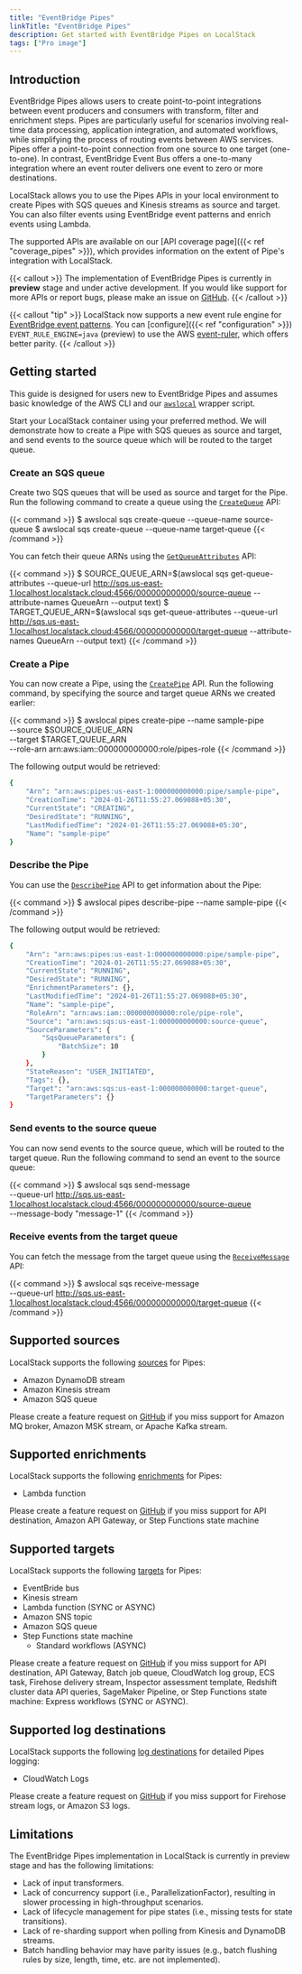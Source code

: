```yaml
---
title: "EventBridge Pipes"
linkTitle: "EventBridge Pipes"
description: Get started with EventBridge Pipes on LocalStack
tags: ["Pro image"]
---
```


## Introduction

EventBridge Pipes allows users to create point-to-point integrations between event producers and consumers with transform, filter and enrichment steps. Pipes are particularly useful for scenarios involving real-time data processing, application integration, and automated workflows, while simplifying the process of routing events between AWS services. Pipes offer a point-to-point connection from one source to one target (one-to-one). In contrast, EventBridge Event Bus offers a one-to-many integration where an event router delivers one event to zero or more destinations.

LocalStack allows you to use the Pipes APIs in your local environment to create Pipes with SQS queues and Kinesis streams as source and target. You can also filter events using EventBridge event patterns and enrich events using Lambda.

The supported APIs are available on our [API coverage page]({{< ref "coverage_pipes" >}}), which provides information on the extent of Pipe's integration with LocalStack. 

{{< callout >}}
The implementation of EventBridge Pipes is currently in **preview** stage and under active development.
If you would like support for more APIs or report bugs, please make an issue on [GitHub](https://github.com/localstack/localstack/issues/new/choose).
{{< /callout >}}

{{< callout "tip" >}}
LocalStack now supports a new event rule engine for [EventBridge event patterns](https://docs.aws.amazon.com/eventbridge/latest/userguide/eb-event-patterns.html).
You can [configure]({{< ref "configuration" >}}) `EVENT_RULE_ENGINE=java` (preview) to use the AWS [event-ruler](https://github.com/aws/event-ruler), which offers better parity.
{{< /callout >}}

## Getting started

This guide is designed for users new to EventBridge Pipes and assumes basic knowledge of the AWS CLI and our [`awslocal`](https://github.com/localstack/awscli-local) wrapper script.

Start your LocalStack container using your preferred method. We will demonstrate how to create a Pipe with SQS queues as source and target, and send events to the source queue which will be routed to the target queue. 

### Create an SQS queue

Create two SQS queues that will be used as source and target for the Pipe. Run the following command to create a queue using the [`CreateQueue`](https://docs.aws.amazon.com/AWSSimpleQueueService/latest/APIReference/API_CreateQueue.html) API:

{{< command >}}
$ awslocal sqs create-queue --queue-name source-queue
$ awslocal sqs create-queue --queue-name target-queue
{{< /command >}}

You can fetch their queue ARNs using the [`GetQueueAttributes`](https://docs.aws.amazon.com/AWSSimpleQueueService/latest/APIReference/API_GetQueueAttributes.html) API:

{{< command >}}
$ SOURCE_QUEUE_ARN=$(awslocal sqs get-queue-attributes --queue-url http://sqs.us-east-1.localhost.localstack.cloud:4566/000000000000/source-queue --attribute-names QueueArn --output text)
$ TARGET_QUEUE_ARN=$(awslocal sqs get-queue-attributes --queue-url http://sqs.us-east-1.localhost.localstack.cloud:4566/000000000000/target-queue --attribute-names QueueArn --output text)
{{< /command >}}

### Create a Pipe

You can now create a Pipe, using the [`CreatePipe`](https://docs.aws.amazon.com/eventbridge/latest/APIReference/API_CreatePipe.html) API. Run the following command, by specifying the source and target queue ARNs we created earlier:

{{< command >}}
$ awslocal pipes create-pipe --name sample-pipe \
        --source $SOURCE_QUEUE_ARN \
        --target $TARGET_QUEUE_ARN \
        --role-arn arn:aws:iam::000000000000:role/pipes-role
{{< /command >}}

The following output would be retrieved:

```bash
{
    "Arn": "arn:aws:pipes:us-east-1:000000000000:pipe/sample-pipe",
    "CreationTime": "2024-01-26T11:55:27.069088+05:30",
    "CurrentState": "CREATING",
    "DesiredState": "RUNNING",
    "LastModifiedTime": "2024-01-26T11:55:27.069088+05:30",
    "Name": "sample-pipe"
}
```

### Describe the Pipe

You can use the [`DescribePipe`](https://docs.aws.amazon.com/eventbridge/latest/APIReference/API_DescribePipe.html) API to get information about the Pipe:

{{< command >}}
$ awslocal pipes describe-pipe --name sample-pipe
{{< /command >}}

The following output would be retrieved:

```bash
{
    "Arn": "arn:aws:pipes:us-east-1:000000000000:pipe/sample-pipe",
    "CreationTime": "2024-01-26T11:55:27.069088+05:30",
    "CurrentState": "RUNNING",
    "DesiredState": "RUNNING",
    "EnrichmentParameters": {},
    "LastModifiedTime": "2024-01-26T11:55:27.069088+05:30",
    "Name": "sample-pipe",
    "RoleArn": "arn:aws:iam::000000000000:role/pipe-role",
    "Source": "arn:aws:sqs:us-east-1:000000000000:source-queue",
    "SourceParameters": {
        "SqsQueueParameters": {
            "BatchSize": 10
        }
    },
    "StateReason": "USER_INITIATED",
    "Tags": {},
    "Target": "arn:aws:sqs:us-east-1:000000000000:target-queue",
    "TargetParameters": {}
}
```

### Send events to the source queue

You can now send events to the source queue, which will be routed to the target queue. Run the following command to send an event to the source queue:

{{< command >}}
$ awslocal sqs send-message \
    --queue-url http://sqs.us-east-1.localhost.localstack.cloud:4566/000000000000/source-queue \
    --message-body "message-1"
{{< /command >}}

### Receive events from the target queue

You can fetch the message from the target queue using the [`ReceiveMessage`](https://docs.aws.amazon.com/AWSSimpleQueueService/latest/APIReference/API_ReceiveMessage.html) API:

{{< command >}}
$ awslocal sqs receive-message \
    --queue-url http://sqs.us-east-1.localhost.localstack.cloud:4566/000000000000/target-queue
{{< /command >}}

## Supported sources

LocalStack supports the following [sources](https://docs.aws.amazon.com/eventbridge/latest/userguide/eb-pipes-event-source.html) for Pipes:

* Amazon DynamoDB stream
* Amazon Kinesis stream
* Amazon SQS queue

Please create a feature request on [GitHub](https://github.com/localstack/localstack/issues/new/choose) if you miss support for
Amazon MQ broker,
Amazon MSK stream,
or Apache Kafka stream.

## Supported enrichments

LocalStack supports the following [enrichments](https://docs.aws.amazon.com/eventbridge/latest/userguide/pipes-enrichment.html) for Pipes:

* Lambda function

Please create a feature request on [GitHub](https://github.com/localstack/localstack/issues/new/choose) if you miss support for
API destination,
Amazon API Gateway,
or Step Functions state machine

## Supported targets

LocalStack supports the following [targets](https://docs.aws.amazon.com/eventbridge/latest/userguide/eb-pipes-event-target.html) for Pipes:

* EventBride bus
* Kinesis stream
* Lambda function (SYNC or ASYNC)
* Amazon SNS topic
* Amazon SQS queue
* Step Functions state machine
  * Standard workflows (ASYNC)

Please create a feature request on [GitHub](https://github.com/localstack/localstack/issues/new/choose) if you miss support for
API destination,
API Gateway,
Batch job queue,
CloudWatch log group,
ECS task,
Firehose delivery stream,
Inspector assessment template,
Redshift cluster data API queries,
SageMaker Pipeline,
or Step Functions state machine: Express workflows (SYNC or ASYNC).

## Supported log destinations

LocalStack supports the following [log destinations](https://docs.aws.amazon.com/eventbridge/latest/userguide/eb-pipes-logs.html) for detailed Pipes logging: 

* CloudWatch Logs

Please create a feature request on [GitHub](https://github.com/localstack/localstack/issues/new/choose) if you miss support for
Firehose stream logs,
or Amazon S3 logs.

## Limitations

The EventBridge Pipes implementation in LocalStack is currently in preview stage and has the following limitations:

* Lack of input transformers.
* Lack of concurrency support (i.e., ParallelizationFactor), resulting in slower processing in high-throughput scenarios.
* Lack of lifecycle management for pipe states (i.e., missing tests for state transitions).
* Lack of re-sharding support when polling from Kinesis and DynamoDB streams.
* Batch handling behavior may have parity issues (e.g., batch flushing rules by size, length, time, etc. are not implemented).
